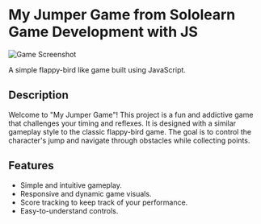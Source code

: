 # My Jumper Game from Sololearn Game Development with JS

![Game Screenshot](screenshot.png) <!-- Replace with an actual screenshot of your game -->

A simple flappy-bird like game built using JavaScript.

## Description

Welcome to "My Jumper Game"! This project is a fun and addictive game that challenges your timing and reflexes. It is designed with a similar gameplay style to the classic flappy-bird game. The goal is to control the character's jump and navigate through obstacles while collecting points.

## Features

- Simple and intuitive gameplay.
- Responsive and dynamic game visuals.
- Score tracking to keep track of your performance.
- Easy-to-understand controls.
